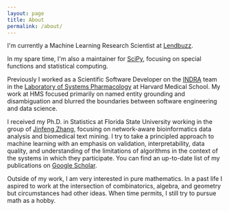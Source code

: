 ```yaml
---
layout: page
title: About
permalink: /about/
---
```


I'm currently a Machine Learning Research Scientist at
[Lendbuzz](https://lendbuzz.com/).

In my spare time, I'm also a maintainer for
[SciPy](https://github.com/scipy/scipy/pulls?q=steppi), focusing on
special functions and statistical computing.

Previously I worked as a  Scientific Software Developer on the
[INDRA](https://indralab.github.io) team in the
[Laboratory of Systems Pharmacology](https://hits.harvard.edu/the-program/laboratory-of-systems-pharmacology/about/) at Harvard Medical School. My work at HMS focused
primarily on named entity grounding and disambiguation and blurred the boundaries
between software engineering and data science.

I received my Ph.D. in Statistics at
Florida State University working in the group of [Jinfeng Zhang](https://ani.stat.fsu.edu/~jinfeng/),
focusing on network-aware bioinformatics
data analysis and biomedical text mining. I try to
take a principled approach to machine learning with an emphasis on validation,
interpretability, data quality, and understanding of the limitations of
algorithms in the context of the systems in which they participate. You can
find an up-to-date list of my publications on [Google Scholar](https://scholar.google.com/citations?user=_nbf9ZIAAAAJ&hl=en).

Outside of my work, I am very interested in pure mathematics. In a past life
I aspired to work at the intersection of combinatorics, algebra, and geometry
but circumstances had other ideas. When time permits, I still try to pursue
math as a hobby.
